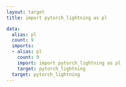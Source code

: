```yaml
---
layout: target
title: import pytorch_lightning as pl

data:
  alias: pl
  count: 9
  imports:
  - alias: pl
    count: 9
    import: import pytorch_lightning as pl
    target: pytorch_lightning
  target: pytorch_lightning
---
```

